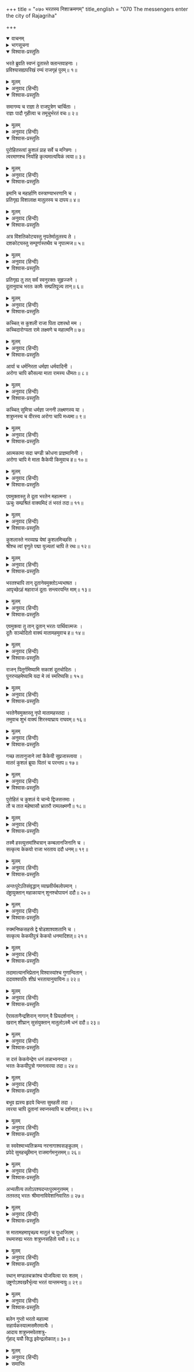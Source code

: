+++
title = "०७० भरतस्य निशाक्रमणम्"
title_english = "070 The messengers enter the city of Rajagriha"

+++
<details open><summary>वाचनम्</summary>
<div caption="श्रीराम-हरिसीताराममूर्ति-घनपाठिभ्यां वचनम्" class="audioEmbed" src="https://archive.org/download/Ramayana-recitation-Sriram-harisItArAmamUrti-Ghanapaati-v2/Kanda_2/Kanda_2_AYK-070-Bharathasya_Nishakramanam.mp3"></div>
</details>

<details><summary>भागसूचना</summary>

70. दूतोंका भरतको उनके नाना और मामाके लिये उपहारकी वस्तुएँ अर्पित करना और वसिष्ठजीका संदेश सुनाना, भरतका पिता आदिकी कुशल पूछना और नानासे आज्ञा तथा उपहारकी वस्तुएँ पाकर शत्रुघ्नके साथ अयोध्याकी ओर प्रस्थान करना
</details>

<details open><summary>विश्वास-प्रस्तुतिः</summary>

भरते ब्रुवति स्वप्नं दूतास्ते क्लान्तवाहनाः ।  
प्रविश्यासह्यपरिखं रम्यं राजगृहं पुरम्॥ १॥
</details>

<details><summary>मूलम्</summary>

भरते ब्रुवति स्वप्नं दूतास्ते क्लान्तवाहनाः ।  
प्रविश्यासह्यपरिखं रम्यं राजगृहं पुरम्॥ १॥
</details>

<details><summary>अनुवाद (हिन्दी)</summary>

इस प्रकार भरत जब अपने मित्रोंको स्वप्नका वृत्तान्त बता रहे थे, उसी समय थके हुए वाहनोंवाले वे दूत उस रमणीय राजगृहपुरमें प्रविष्ट हुए, जिसकी खाईको लाँघनेका कष्ट शत्रुओंके लिये असह्य था॥ १॥
</details>

<details open><summary>विश्वास-प्रस्तुतिः</summary>

समागम्य च राज्ञा ते राजपुत्रेण चार्चिताः ।  
राज्ञः पादौ गृहीत्वा च तमूचुर्भरतं वचः॥ २॥
</details>

<details><summary>मूलम्</summary>

समागम्य च राज्ञा ते राजपुत्रेण चार्चिताः ।  
राज्ञः पादौ गृहीत्वा च तमूचुर्भरतं वचः॥ २॥
</details>

<details><summary>अनुवाद (हिन्दी)</summary>

नगरमें आकर वे दूत केकयदेशके राजा और राजकुमारसे मिले तथा उन दोनोंने भी उनका सत्कार किया । फिर वे भावी राजा भरतके चरणोंका स्पर्श करके उनसे इस प्रकार बोले—॥ २॥
</details>

<details open><summary>विश्वास-प्रस्तुतिः</summary>

पुरोहितस्त्वां कुशलं प्राह सर्वे च मन्त्रिणः ।  
त्वरमाणश्च निर्याहि कृत्यमात्ययिकं त्वया॥ ३॥
</details>

<details><summary>मूलम्</summary>

पुरोहितस्त्वां कुशलं प्राह सर्वे च मन्त्रिणः ।  
त्वरमाणश्च निर्याहि कृत्यमात्ययिकं त्वया॥ ३॥
</details>

<details><summary>अनुवाद (हिन्दी)</summary>

‘कुमार! पुरोहितजी तथा समस्त मन्त्रियोंने आपसे कुशल-मङ्गल कहा है । अब आप यहाँसे शीघ्र चलिये । अयोध्यामें आपसे अत्यन्त आवश्यक कार्य है॥ ३॥
</details>

<details open><summary>विश्वास-प्रस्तुतिः</summary>

इमानि च महार्हाणि वस्त्राण्याभरणानि च ।  
प्रतिगृह्य विशालाक्ष मातुलस्य च दापय॥ ४॥
</details>

<details><summary>मूलम्</summary>

इमानि च महार्हाणि वस्त्राण्याभरणानि च ।  
प्रतिगृह्य विशालाक्ष मातुलस्य च दापय॥ ४॥
</details>

<details><summary>अनुवाद (हिन्दी)</summary>

‘विशाल नेत्रोंवाले राजकुमार! ये बहुमूल्य वस्त्र और आभूषण आप स्वयं भी ग्रहण कीजिये और अपने मामाको भी दीजिये॥ ४॥
</details>

<details open><summary>विश्वास-प्रस्तुतिः</summary>

अत्र विंशतिकोट्यस्तु नृपतेर्मातुलस्य ते ।  
दशकोट्यस्तु सम्पूर्णास्तथैव च नृपात्मज॥ ५॥
</details>

<details><summary>मूलम्</summary>

अत्र विंशतिकोट्यस्तु नृपतेर्मातुलस्य ते ।  
दशकोट्यस्तु सम्पूर्णास्तथैव च नृपात्मज॥ ५॥
</details>

<details><summary>अनुवाद (हिन्दी)</summary>

‘राजकुमार! यहाँ जो बहुमूल्य सामग्री लायी गयी है, इसमें बीस करोड़की लागतका सामान आपके नाना केकेयनरेशके लिये है और पूरे दस करोड़की लागतका सामान आपके मामाके लिये है’॥ ५॥
</details>

<details open><summary>विश्वास-प्रस्तुतिः</summary>

प्रतिगृह्य तु तत् सर्वं स्वनुरक्तः सुहृज्जने ।  
दूतानुवाच भरतः कामैः सम्प्रतिपूज्य तान्॥ ६॥
</details>

<details><summary>मूलम्</summary>

प्रतिगृह्य तु तत् सर्वं स्वनुरक्तः सुहृज्जने ।  
दूतानुवाच भरतः कामैः सम्प्रतिपूज्य तान्॥ ६॥
</details>

<details><summary>अनुवाद (हिन्दी)</summary>

वे सारी वस्तुएँ लेकर मामा आदि सुहृदोंमें अनुराग रखनेवाले भरतने उन्हें भेंट कर दीं । तत्पश्चात् इच्छानुसार वस्तुएँ देकर दूतोंका सत्कार करनेके अनन्तर उनसे इस प्रकार कहा—॥ ६॥
</details>

<details open><summary>विश्वास-प्रस्तुतिः</summary>

कच्चित् स कुशली राजा पिता दशरथो मम ।  
कच्चिदारोग्यता रामे लक्ष्मणे च महात्मनि॥ ७॥
</details>

<details><summary>मूलम्</summary>

कच्चित् स कुशली राजा पिता दशरथो मम ।  
कच्चिदारोग्यता रामे लक्ष्मणे च महात्मनि॥ ७॥
</details>

<details><summary>अनुवाद (हिन्दी)</summary>

‘मेरे पिता महाराज दशरथ सकुशल तो हैं न? महात्मा श्रीराम और लक्ष्मण नीरोग तो हैं न?॥ ७॥
</details>

<details open><summary>विश्वास-प्रस्तुतिः</summary>

आर्या च धर्मनिरता धर्मज्ञा धर्मवादिनी ।  
अरोगा चापि कौसल्या माता रामस्य धीमतः॥ ८॥
</details>

<details><summary>मूलम्</summary>

आर्या च धर्मनिरता धर्मज्ञा धर्मवादिनी ।  
अरोगा चापि कौसल्या माता रामस्य धीमतः॥ ८॥
</details>

<details><summary>अनुवाद (हिन्दी)</summary>

‘धर्मको जानने और धर्मकी ही चर्चा करनेवाली बुद्धिमान् श्रीरामकी माता धर्मपरायणा आर्या कौसल्याको तो कोई रोग या कष्ट नहीं है?॥ ८॥
</details>

<details open><summary>विश्वास-प्रस्तुतिः</summary>

कच्चित् सुमित्रा धर्मज्ञा जननी लक्ष्मणस्य या ।  
शत्रुघ्नस्य च वीरस्य अरोगा चापि मध्यमा॥ ९॥
</details>

<details><summary>मूलम्</summary>

कच्चित् सुमित्रा धर्मज्ञा जननी लक्ष्मणस्य या ।  
शत्रुघ्नस्य च वीरस्य अरोगा चापि मध्यमा॥ ९॥
</details>

<details><summary>अनुवाद (हिन्दी)</summary>

‘क्या वीर लक्ष्मण और शत्रुघ्नकी जननी मेरी मझली माता धर्मज्ञा सुमित्रा स्वस्थ और सुखी हैं?॥ ९॥
</details>

<details open><summary>विश्वास-प्रस्तुतिः</summary>

आत्मकामा सदा चण्डी क्रोधना प्राज्ञमानिनी ।  
अरोगा चापि मे माता कैकेयी किमुवाच ह॥ १०॥
</details>

<details><summary>मूलम्</summary>

आत्मकामा सदा चण्डी क्रोधना प्राज्ञमानिनी ।  
अरोगा चापि मे माता कैकेयी किमुवाच ह॥ १०॥
</details>

<details><summary>अनुवाद (हिन्दी)</summary>

‘जो सदा अपना ही स्वार्थ सिद्ध करना चाहती और अपनेको बड़ी बुद्धिमती समझती है, उस उग्र स्वभाववाली कोपशीला मेरी माता कैकेयीको तो कोई कष्ट नहीं है? उसने क्या कहा है?’॥ १०॥
</details>

<details open><summary>विश्वास-प्रस्तुतिः</summary>

एवमुक्तास्तु ते दूता भरतेन महात्मना ।  
ऊचुः सम्प्रश्रितं वाक्यमिदं तं भरतं तदा॥ ११॥
</details>

<details><summary>मूलम्</summary>

एवमुक्तास्तु ते दूता भरतेन महात्मना ।  
ऊचुः सम्प्रश्रितं वाक्यमिदं तं भरतं तदा॥ ११॥
</details>

<details><summary>अनुवाद (हिन्दी)</summary>

महात्मा भरतके इस प्रकार पूछनेपर उस समय दूतोंने विनयपूर्वक उनसे यह बात कही—॥ ११॥
</details>

<details open><summary>विश्वास-प्रस्तुतिः</summary>

कुशलास्ते नरव्याघ्र येषां कुशलमिच्छसि ।  
श्रीश्च त्वां वृणुते पद्मा युज्यतां चापि ते रथः॥ १२॥
</details>

<details><summary>मूलम्</summary>

कुशलास्ते नरव्याघ्र येषां कुशलमिच्छसि ।  
श्रीश्च त्वां वृणुते पद्मा युज्यतां चापि ते रथः॥ १२॥
</details>

<details><summary>अनुवाद (हिन्दी)</summary>

‘पुरुषसिंह! आपको जिनका कुशल-मङ्गल अभिप्रेत है, वे सकुशल हैं । हाथमें कमल लिये रहनेवाली लक्ष्मी (शोभा) आपका वरण कर रही है । अब यात्राके लिये शीघ्र ही आपका रथ जुतकर तैयार हो जाना चाहिये’॥ १२॥
</details>

<details open><summary>विश्वास-प्रस्तुतिः</summary>

भरतश्चापि तान् दूतानेवमुक्तोऽभ्यभाषत ।  
आपृच्छेऽहं महाराजं दूताः सन्त्वरयन्ति माम्॥ १३॥
</details>

<details><summary>मूलम्</summary>

भरतश्चापि तान् दूतानेवमुक्तोऽभ्यभाषत ।  
आपृच्छेऽहं महाराजं दूताः सन्त्वरयन्ति माम्॥ १३॥
</details>

<details><summary>अनुवाद (हिन्दी)</summary>

उन दूतोंके ऐसा कहनेपर भरतने उनसे कहा—‘अच्छा मैं महाराजसे पूछता हूँ कि दूत मुझसे शीघ्र अयोध्या चलनेके लिये कह रहे हैं । आपकी क्या आज्ञा है?’॥ १३॥
</details>

<details open><summary>विश्वास-प्रस्तुतिः</summary>

एवमुक्त्वा तु तान् दूतान् भरतः पार्थिवात्मजः ।  
दूतैः सञ्चोदितो वाक्यं मातामहमुवाच ह॥ १४॥
</details>

<details><summary>मूलम्</summary>

एवमुक्त्वा तु तान् दूतान् भरतः पार्थिवात्मजः ।  
दूतैः सञ्चोदितो वाक्यं मातामहमुवाच ह॥ १४॥
</details>

<details><summary>अनुवाद (हिन्दी)</summary>

दूतोंसे ऐसा कहकर राजकुमार भरत उनसे प्रेरित हो नानाके पास जाकर बोले—॥ १४॥
</details>

<details open><summary>विश्वास-प्रस्तुतिः</summary>

राजन् पितुर्गमिष्यामि सकाशं दूतचोदितः ।  
पुनरप्यहमेष्यामि यदा मे त्वं स्मरिष्यसि॥ १५॥
</details>

<details><summary>मूलम्</summary>

राजन् पितुर्गमिष्यामि सकाशं दूतचोदितः ।  
पुनरप्यहमेष्यामि यदा मे त्वं स्मरिष्यसि॥ १५॥
</details>

<details><summary>अनुवाद (हिन्दी)</summary>

‘राजन्! मैं दूतोंके कहनेसे इस समय पिताजीके पास जा रहा हूँ । पुनः जब आप मुझे याद करेंगे, यहाँ आ जाऊँगा’॥
</details>

<details open><summary>विश्वास-प्रस्तुतिः</summary>

भरतेनैवमुक्तस्तु नृपो मातामहस्तदा ।  
तमुवाच शुभं वाक्यं शिरस्याघ्राय राघवम्॥ १६॥
</details>

<details><summary>मूलम्</summary>

भरतेनैवमुक्तस्तु नृपो मातामहस्तदा ।  
तमुवाच शुभं वाक्यं शिरस्याघ्राय राघवम्॥ १६॥
</details>

<details><summary>अनुवाद (हिन्दी)</summary>

भरतके ऐसा कहनेपर नाना केकयनरेशने उस समय उन रघुकुलभूषण भरतका मस्तक सूँघकर यह शुभ वचन कहा—॥ १६॥
</details>

<details open><summary>विश्वास-प्रस्तुतिः</summary>

गच्छ तातानुजाने त्वां कैकेयी सुप्रजास्त्वया ।  
मातरं कुशलं ब्रूयाः पितरं च परन्तप॥ १७॥
</details>

<details><summary>मूलम्</summary>

गच्छ तातानुजाने त्वां कैकेयी सुप्रजास्त्वया ।  
मातरं कुशलं ब्रूयाः पितरं च परन्तप॥ १७॥
</details>

<details><summary>अनुवाद (हिन्दी)</summary>

‘तात! जाओ, मैं तुम्हें आज्ञा देता हूँ । तुम्हें पाकर कैकेयी उत्तम संतानवाली हो गयी । शत्रुओंको संताप देनेवाले वीर! तुम अपनी माता और पितासे यहाँका कुशल-समाचार कहना॥ १७॥
</details>

<details open><summary>विश्वास-प्रस्तुतिः</summary>

पुरोहितं च कुशलं ये चान्ये द्विजसत्तमाः ।  
तौ च तात महेष्वासौ भ्रातरौ रामलक्ष्मणौ॥ १८॥
</details>

<details><summary>मूलम्</summary>

पुरोहितं च कुशलं ये चान्ये द्विजसत्तमाः ।  
तौ च तात महेष्वासौ भ्रातरौ रामलक्ष्मणौ॥ १८॥
</details>

<details><summary>अनुवाद (हिन्दी)</summary>

‘तात! अपने पुरोहितजीसे तथा अन्य जो श्रेष्ठ ब्राह्मण हों, उनसे भी मेरा कुशल-मङ्गल कहना । उन महाधनुर्धर दोनों भाई श्रीराम और लक्ष्मणसे भी यहाँका कुशल-समाचार सुना देना’॥ १८॥
</details>

<details open><summary>विश्वास-प्रस्तुतिः</summary>

तस्मै हस्त्युत्तमांश्चित्रान् कम्बलानजिनानि च ।  
सत्कृत्य केकयो राजा भरताय ददौ धनम्॥ १९॥
</details>

<details><summary>मूलम्</summary>

तस्मै हस्त्युत्तमांश्चित्रान् कम्बलानजिनानि च ।  
सत्कृत्य केकयो राजा भरताय ददौ धनम्॥ १९॥
</details>

<details><summary>अनुवाद (हिन्दी)</summary>

ऐसा कहकर केकयनरेशने भरतका सत्कार करके उन्हें बहुत-से उत्तम हाथी, विचित्र कालीन, मृगचर्म और बहुत-सा धन दिये॥ १९॥
</details>

<details open><summary>विश्वास-प्रस्तुतिः</summary>

अन्तःपुरेऽतिसंवृद्धान् व्याघ्रवीर्यबलोपमान् ।  
दंष्ट्रायुक्तान् महाकायान् शुनश्चोपायनं ददौ॥ २०॥
</details>

<details><summary>मूलम्</summary>

अन्तःपुरेऽतिसंवृद्धान् व्याघ्रवीर्यबलोपमान् ।  
दंष्ट्रायुक्तान् महाकायान् शुनश्चोपायनं ददौ॥ २०॥
</details>

<details><summary>अनुवाद (हिन्दी)</summary>

जो अन्तःपुरमें पाल-पोसकर बड़े किये गये थे, बल और पराक्रममें बाघोंके समान थे, जिनकी दाढ़ें बड़ी-बड़ी और काया विशाल थी, ऐसे बहुत-से कुत्ते भी केकयनरेशने भरतको भेंटमें दिये॥ २०॥
</details>

<details open><summary>विश्वास-प्रस्तुतिः</summary>

रुक्मनिष्कसहस्रे द्वे षोडशाश्वशतानि च ।  
सत्कृत्य केकयीपुत्रं केकयो धनमादिशत्॥ २१॥
</details>

<details><summary>मूलम्</summary>

रुक्मनिष्कसहस्रे द्वे षोडशाश्वशतानि च ।  
सत्कृत्य केकयीपुत्रं केकयो धनमादिशत्॥ २१॥
</details>

<details><summary>अनुवाद (हिन्दी)</summary>

दो हजार सोनेकी मोहरें और सोलह सौ घोड़े भी दिये । इस प्रकार केकयनरेशने केकयीकुमार भरतको सत्कारपूर्वक बहुत-सा धन दिया॥ २१॥
</details>

<details open><summary>विश्वास-प्रस्तुतिः</summary>

तदामात्यानभिप्रेतान् विश्वास्यांश्च गुणान्वितान् ।  
ददावश्वपतिः शीघ्रं भरतायानुयायिनः॥ २२॥
</details>

<details><summary>मूलम्</summary>

तदामात्यानभिप्रेतान् विश्वास्यांश्च गुणान्वितान् ।  
ददावश्वपतिः शीघ्रं भरतायानुयायिनः॥ २२॥
</details>

<details><summary>अनुवाद (हिन्दी)</summary>

उस समय केकयनरेश अश्वपतिने अपने अभीष्ट, विश्वासपात्र और गुणवान् मन्त्रियोंको भरतके साथ जानेके लिये शीघ्र आज्ञा दी॥ २२॥
</details>

<details open><summary>विश्वास-प्रस्तुतिः</summary>

ऐरावतानैन्द्रशिरान् नागान् वै प्रियदर्शनान् ।  
खरान् शीघ्रान् सुसंयुक्तान् मातुलोऽस्मै धनं ददौ॥ २३॥
</details>

<details><summary>मूलम्</summary>

ऐरावतानैन्द्रशिरान् नागान् वै प्रियदर्शनान् ।  
खरान् शीघ्रान् सुसंयुक्तान् मातुलोऽस्मै धनं ददौ॥ २३॥
</details>

<details><summary>अनुवाद (हिन्दी)</summary>

भरतके मामाने उन्हें उपहारमें दिये जानेवाले फलके रूपमें इरावान् पर्वत और इन्द्रशिर नामक स्थानके आस-पास उत्पन्न होनेवाले बहुत-से सुन्दर-सुन्दर हाथी तथा तेज चलनेवाले सुशिक्षित खच्चर दिये॥ २३॥
</details>

<details open><summary>विश्वास-प्रस्तुतिः</summary>

स दत्तं केकयेन्द्रेण धनं तन्नाभ्यनन्दत ।  
भरतः केकयीपुत्रो गमनत्वरया तदा॥ २४॥
</details>

<details><summary>मूलम्</summary>

स दत्तं केकयेन्द्रेण धनं तन्नाभ्यनन्दत ।  
भरतः केकयीपुत्रो गमनत्वरया तदा॥ २४॥
</details>

<details><summary>अनुवाद (हिन्दी)</summary>

उस समय जानेकी जल्दी होनेके कारण केकयीपुत्र भरतने केकयराजके दिये हुए उस धनका अभिनन्दन नहीं किया॥ २४॥
</details>

<details open><summary>विश्वास-प्रस्तुतिः</summary>

बभूव ह्यस्य हृदये चिन्ता सुमहती तदा ।  
त्वरया चापि दूतानां स्वप्नस्यापि च दर्शनात्॥ २५॥
</details>

<details><summary>मूलम्</summary>

बभूव ह्यस्य हृदये चिन्ता सुमहती तदा ।  
त्वरया चापि दूतानां स्वप्नस्यापि च दर्शनात्॥ २५॥
</details>

<details><summary>अनुवाद (हिन्दी)</summary>

उस अवसरपर उनके हृदयमें बड़ी भारी चिन्ता हो रही थी । इसके दो कारण थे, एक तो दूत वहाँसे चलनेकी जल्दी मचा रहे थे, दूसरे उन्हें दुःस्वप्नका दर्शन भी हुआ था॥
</details>

<details open><summary>विश्वास-प्रस्तुतिः</summary>

स स्ववेश्माभ्यतिक्रम्य नरनागाश्वसङ्कुलम् ।  
प्रपेदे सुमहच्छ्रीमान् राजमार्गमनुत्तमम्॥ २६॥
</details>

<details><summary>मूलम्</summary>

स स्ववेश्माभ्यतिक्रम्य नरनागाश्वसङ्कुलम् ।  
प्रपेदे सुमहच्छ्रीमान् राजमार्गमनुत्तमम्॥ २६॥
</details>

<details><summary>अनुवाद (हिन्दी)</summary>

वे यात्राकी तैयारीके लिये पहले अपने आवास-स्थानपर गये । फिर वहाँसे निकलकर मनुष्यों, हाथियों और घोड़ोंसे भरे हुए परम उत्तम राजमार्गपर गये । उस समय भरतजीके पास बहुत बड़ी सम्पत्ति जुट गयी थी॥
</details>

<details open><summary>विश्वास-प्रस्तुतिः</summary>

अभ्यतीत्य ततोऽपश्यदन्तःपुरमनुत्तमम् ।  
ततस्तद् भरतः श्रीमानाविवेशानिवारितः॥ २७॥
</details>

<details><summary>मूलम्</summary>

अभ्यतीत्य ततोऽपश्यदन्तःपुरमनुत्तमम् ।  
ततस्तद् भरतः श्रीमानाविवेशानिवारितः॥ २७॥
</details>

<details><summary>अनुवाद (हिन्दी)</summary>

सड़कको पार करके श्रीमान् भरतने राजभवनके परम उत्तम अन्तःपुरका दर्शन किया और उसमें वे बेरोक-टोक घुस गये॥ २७॥
</details>

<details open><summary>विश्वास-प्रस्तुतिः</summary>

स मातामहमापृच्छ्य मातुलं च युधाजितम् ।  
रथमारुह्य भरतः शत्रुघ्नसहितो ययौ॥ २८॥
</details>

<details><summary>मूलम्</summary>

स मातामहमापृच्छ्य मातुलं च युधाजितम् ।  
रथमारुह्य भरतः शत्रुघ्नसहितो ययौ॥ २८॥
</details>

<details><summary>अनुवाद (हिन्दी)</summary>

वहाँ नाना, नानी, मामा युधाजित् और मामीसे विदा ले शत्रुघ्नसहित रथपर सवार हो भरतने यात्रा आरम्भ की॥ २८॥
</details>

<details open><summary>विश्वास-प्रस्तुतिः</summary>

रथान् मण्डलचक्रांश्च योजयित्वा परः शतम् ।  
उष्ट्रगोऽश्वखरैर्भृत्या भरतं यान्तमन्वयुः॥ २९॥
</details>

<details><summary>मूलम्</summary>

रथान् मण्डलचक्रांश्च योजयित्वा परः शतम् ।  
उष्ट्रगोऽश्वखरैर्भृत्या भरतं यान्तमन्वयुः॥ २९॥
</details>

<details><summary>अनुवाद (हिन्दी)</summary>

गोलाकार पहियेवाले सौसे भी अधिक रथोंमें ऊँट, बैल, घोड़े और खच्चर जोतकर सेवकोंने जाते हुए भरतका अनुसरण किया॥ २९॥
</details>

<details open><summary>विश्वास-प्रस्तुतिः</summary>

बलेन गुप्तो भरतो महात्मा  
सहार्यकस्यात्मसमैरमात्यैः ।  
आदाय शत्रुघ्नमपेतशत्रु-  
र्गृहाद् ययौ सिद्ध इवेन्द्रलोकात्॥ ३०॥
</details>

<details><summary>मूलम्</summary>

बलेन गुप्तो भरतो महात्मा  
सहार्यकस्यात्मसमैरमात्यैः ।  
आदाय शत्रुघ्नमपेतशत्रु-  
र्गृहाद् ययौ सिद्ध इवेन्द्रलोकात्॥ ३०॥
</details>

<details><summary>अनुवाद (हिन्दी)</summary>

शत्रुहीन महामना भरत अपनी और मामाकी सेनासे सुरक्षित हो शत्रुघ्नको अपने साथ रथपर लेकर नानाके अपने ही समान माननीय मन्त्रियोंके साथ मामाके घरसे चले; मानो कोई सिद्ध पुरुष इन्द्रलोकसे किसी अन्य स्थानके लिये प्रस्थित हुआ हो॥ ३०॥
</details>

<details><summary>समाप्तिः</summary>

इत्यार्षे श्रीमद्रामायणे वाल्मीकीये आदिकाव्येऽयोध्याकाण्डे सप्ततितमः सर्गः॥ ७०॥  
इस प्रकार श्रीवाल्मीकिनिर्मित आर्षरामायण आदिकाव्यके अयोध्याकाण्डमें सत्तरवाँ सर्ग पूरा हुआ॥ ७०॥
</details>

